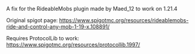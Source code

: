 A fix for the RideableMobs plugin made by Maed_12 to work on 1.21.4

Original spigot page: https://www.spigotmc.org/resources/rideablemobs-ride-and-control-any-mob-1-19-x.108891/

Requires ProtocolLib to work: https://www.spigotmc.org/resources/protocollib.1997/
